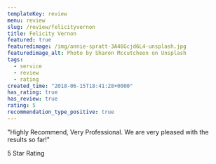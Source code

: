 ```yaml
---
templateKey: review
menu: review
slug: /review/felicityvernon
title: Felicity Vernon
featured: true
featuredimage: /img/annie-spratt-3A46Gcjd6L4-unsplash.jpg
featuredimage_alt: Photo by Sharon Mccutcheon on Unsplash
tags:
  - service
  - review
  - rating
created_time: "2018-06-15T18:41:28+0000"
has_rating: true
has_review: true
rating: 5
recommendation_type_positive: true
---
```

"Highly Recommend, Very Professional. We are very pleased with the results so far!"

5 Star Rating